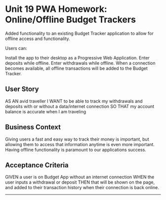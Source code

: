 # Unit 19 PWA Homework: Online/Offline Budget Trackers

Added functionality to an existing Budget Tracker application to allow for offline access and functionality.

Users can:

Install the app to their desktop as a Progressive Web Application.
Enter deposits while offline.
Enter withdrawals while offline.
When a connection becomes available, all offline transactions will be added to the Budget Tracker.

## User Story
AS AN avid traveller
I WANT to be able to track my withdrawals and deposits with or without a data/internet connection
SO THAT my account balance is accurate when I am traveling

## Business Context

Giving users a fast and easy way to track their money is important, but allowing them to access that information anytime is even more important. Having offline functionality is paramount to our applications success.

## Acceptance Criteria
GIVEN a user is on Budget App without an internet connection
WHEN the user inputs a withdrawal or deposit
THEN that will be shown on the page, and added to their transaction history when their connection is back online.

- - -